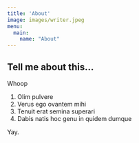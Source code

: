 ```yaml
---
title: 'About'
image: images/writer.jpeg
menu:
  main:
    name: "About"
---
```


## Tell me about this...

Whoop

1. Olim pulvere
2. Verus ego ovantem mihi
3. Tenuit erat semina superari
4. Dabis natis hoc genu in quidem dumque

Yay. 
